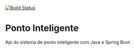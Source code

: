 [![Build Status](https://travis-ci.org/brunozupp/ponto-inteligente-api.svg?branch=master)](https://travis-ci.org/brunozupp/ponto-inteligente-api)

# Ponto Inteligente
Api do sistema de ponto inteligente com Java e Spring Boot
